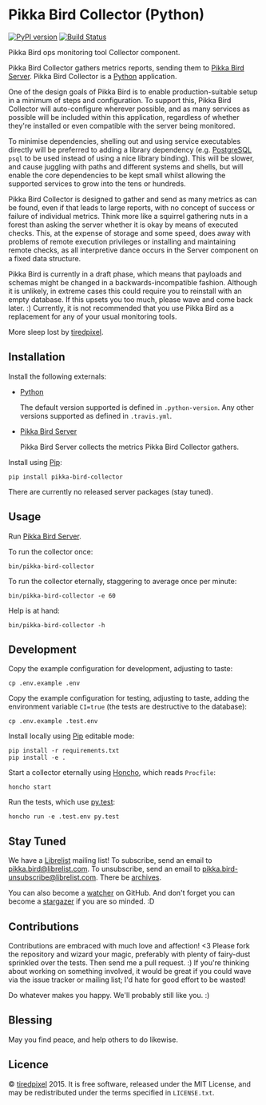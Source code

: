 # Pikka Bird Collector (Python)

[![PyPI version](https://badge.fury.io/py/pikka-bird-collector.svg)](http://badge.fury.io/py/pikka-bird-collector)
[![Build Status](https://travis-ci.org/tiredpixel/pikka-bird-collector-py.png?branch=master,stable)](https://travis-ci.org/tiredpixel/pikka-bird-collector-py)

Pikka Bird ops monitoring tool Collector component.

Pikka Bird Collector gathers metrics reports, sending them to
[Pikka Bird Server][server]. Pikka Bird Collector is a [Python][python]
application.

One of the design goals of Pikka Bird is to enable production-suitable setup in
a minimum of steps and configuration. To support this, Pikka Bird Collector will
auto-configure wherever possible, and as many services as possible will be
included within this application, regardless of whether they're installed or
even compatible with the server being monitored.

To minimise dependencies, shelling out and using service executables directly
will be preferred to adding a library dependency (e.g. [PostgreSQL][postgresql]
`psql` to be used instead of using a nice library binding). This will be slower,
and cause juggling with paths and different systems and shells, but will enable
the core dependencies to be kept small whilst allowing the supported services to
grow into the tens or hundreds.

Pikka Bird Collector is designed to gather and send as many metrics as can be
found, even if that leads to large reports, with no concept of success or
failure of individual metrics. Think more like a squirrel gathering nuts in a
forest than asking the server whether it is okay by means of executed checks.
This, at the expense of storage and some speed, does away with problems of
remote execution privileges or installing and maintaining remote checks, as all
interpretive dance occurs in the Server component on a fixed data structure.

Pikka Bird is currently in a draft phase, which means that payloads and schemas
might be changed in a backwards-incompatible fashion. Although it is unlikely,
in extreme cases this could require you to reinstall with an empty database. If
this upsets you too much, please wave and come back later. :) Currently, it is
not recommended that you use Pikka Bird as a replacement for any of your usual
monitoring tools.

More sleep lost by [tiredpixel](https://www.tiredpixel.com/).


## Installation

Install the following externals:

- [Python][python]
  
  The default version supported is defined in `.python-version`. Any other
  versions supported as defined in `.travis.yml`.

- [Pikka Bird Server][server]
  
  Pikka Bird Server collects the metrics Pikka Bird Collector gathers.

Install using [Pip][pip]:

    pip install pikka-bird-collector

There are currently no released server packages (stay tuned).


## Usage

Run [Pikka Bird Server][server].

To run the collector once:

    bin/pikka-bird-collector

To run the collector eternally, staggering to average once per minute:

    bin/pikka-bird-collector -e 60

Help is at hand:

    bin/pikka-bird-collector -h


## Development

Copy the example configuration for development, adjusting to taste:

    cp .env.example .env

Copy the example configuration for testing, adjusting to taste, adding the
environment variable `CI=true` (the tests are destructive to the database):

    cp .env.example .test.env

Install locally using [Pip][pip] editable mode:

    pip install -r requirements.txt
    pip install -e .

Start a collector eternally using [Honcho][honcho], which reads `Procfile`:

    honcho start

Run the tests, which use [py.test][py_test]:

    honcho run -e .test.env py.test


## Stay Tuned

We have a [Librelist][librelist] mailing list!
To subscribe, send an email to <pikka.bird@librelist.com>.
To unsubscribe, send an email to <pikka.bird-unsubscribe@librelist.com>.
There be [archives](http://librelist.com/browser/pikka.bird/).

You can also become a
[watcher](https://github.com/tiredpixel/pikka-bird-collector/watchers)
on GitHub. And don't forget you can become a
[stargazer](https://github.com/tiredpixel/pikka-bird-collector/stargazers)
if you are so minded. :D


## Contributions

Contributions are embraced with much love and affection! <3 Please fork the
repository and wizard your magic, preferably with plenty of fairy-dust sprinkled
over the tests. Then send me a pull request. :) If you're thinking about
working on something involved, it would be great if you could wave via the
issue tracker or mailing list; I'd hate for good effort to be wasted!

Do whatever makes you happy. We'll probably still like you. :)


## Blessing

May you find peace, and help others to do likewise.


## Licence

© [tiredpixel](https://www.tiredpixel.com/) 2015.
It is free software, released under the MIT License, and may be redistributed
under the terms specified in `LICENSE.txt`.


[honcho]: https://github.com/nickstenning/honcho
[librelist]: http://librelist.com/
[pip]: https://pypi.python.org/pypi/pip
[postgresql]: http://www.postgresql.org/
[py_test]: http://pytest.org/latest/
[python]: https://www.python.org/
[server]: https://github.com/tiredpixel/pikka-bird-server-py
